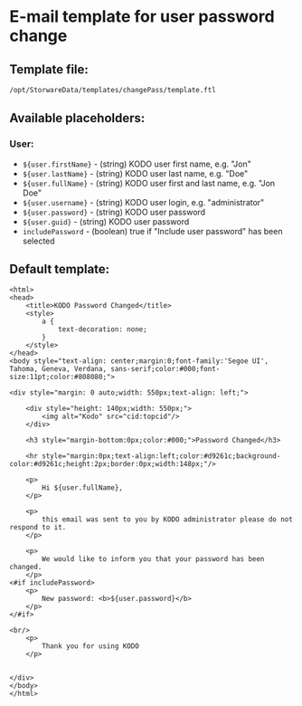 # E-mail template for user password change

## **Template file:**

```bash
/opt/StorwareData/templates/changePass/template.ftl
```

## **Available placeholders:**

### User:

* `${user.firstName}` - \(string\) KODO user first name, e.g. "Jon"
* `${user.lastName}` - \(string\) KODO user last name, e.g. "Doe"
* `${user.fullName}` - \(string\) KODO user first and last name, e.g. "Jon Doe"
* `${user.username}` - \(string\) KODO user login, e.g. "administrator"
* `${user.password}` - \(string\) KODO user password
* `${user.guid}` - \(string\) KODO user password
* `includePassword` - \(boolean\) true if "Include user password" has been selected

## **Default template:**

```markup
<html>
<head>
    <title>KODO Password Changed</title>
    <style>
        a {
            text-decoration: none;
        }
    </style>
</head>
<body style="text-align: center;margin:0;font-family:'Segoe UI', Tahoma, Geneva, Verdana, sans-serif;color:#000;font-size:11pt;color:#808080;">

<div style="margin: 0 auto;width: 550px;text-align: left;">

    <div style="height: 140px;width: 550px;">
        <img alt="Kodo" src="cid:topcid"/>
    </div>

    <h3 style="margin-bottom:0px;color:#000;">Password Changed</h3>

    <hr style="margin:0px;text-align:left;color:#d9261c;background-color:#d9261c;height:2px;border:0px;width:148px;"/>

    <p>
        Hi ${user.fullName},
    </p>

    <p>
        this email was sent to you by KODO administrator please do not respond to it.
    </p>

    <p>
        We would like to inform you that your password has been changed.
    </p>
<#if includePassword>
    <p>
        New password: <b>${user.password}</b>
    </p>
</#if>

<br/>
    <p>
        Thank you for using KODO
    </p>


</div>
</body>
</html>
```

